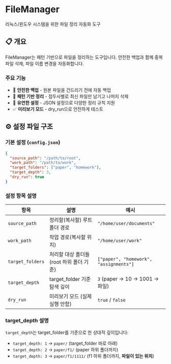 # FileManager

리눅스/윈도우 시스템을 위한 파일 정리 자동화 도구

## 📋 개요

FileManager는 패턴 기반으로 파일을 정리하는 도구입니다. 안전한 백업과 함께 중복 파일 삭제, 파일 이름 변경을 자동화합니다.

### 주요 기능
- 🔄 **안전한 백업** - 원본 파일을 건드리기 전에 자동 백업
- 📁 **패턴 기반 정리** - 접두사별로 최신 파일만 남기고 나머지 삭제
- 🔧 **유연한 설정** - JSON 설정으로 다양한 정리 규칙 지원
- ✅ **미리보기 모드** - dry_run으로 안전하게 테스트


## ⚙️ 설정 파일 구조

### 기본 설정 (`config.json`)

```json
{
  "source_path": "/path/to/root",
  "work_path": "/path/to/work",
  "target_folders": ["paper", "homework"],
  "target_depth": 3,
  "dry_run": true
}
```

### 설정 항목 설명

| 항목 | 설명 | 예시 |
|------|------|------|
| `source_path` | 정리할(복사할) 루트 폴더 경로 | `"/home/user/documents"` |
| `work_path` | 작업 경로(복사할 위치) | `"/home/user/work"` |
| `target_folders` | 처리할 대상 폴더들(root 하위 폴더 기준) | `["paper", "homework", "assignments"]` |
| `target_depth` | target_folder 기준 탐색 깊이 | `3` (paper → 10 → 1001 → 파일) |
| `dry_run` | 미리보기 모드 (실제 실행 안함) | `true` / `false` |

### target_depth 설명

`target_depth`는 target_folder를 기준으로 한 상대적 깊이입니다:

- `target_depth: 1` → `paper/` (target_folder 바로 아래)
- `target_depth: 2` → `paper/f1/` (paper 하위 폴더까지)
- `target_depth: 3` → `paper/f1/1111/` (f1 하위  폴더까지, **파일이 있는 위치**)